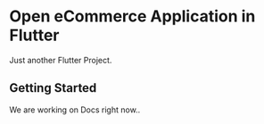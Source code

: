 # Open eCommerce Application in Flutter

Just another Flutter Project.

## Getting Started

We are working on Docs right now..